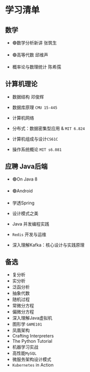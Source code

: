 # 学习清单



## 数学

- 🟢数学分析新讲 张筑生

- 🟢高等代数 邱维声

- 概率论与数理统计 陈希孺

	

## 计算机理论

- 数据结构 邓俊辉

- 数据库原理 `CMU 15-445`  

- 计算机网络` `

- 分布式：数据密集型应用 & `MIT 6.824`

- 计算机组成与设计`CS61C` 

- 操作系统概论 `MIT s6.081` 

	

## 应聘 Java后端

- 🟢On Java 8  

- 🟢Android

- 学透Spring

- 设计模式之美

- Java 并发编程实践 

- `Redis` 开发与运维 

- 深入理解Kafka：核心设计与实践原理

	



## 备选

- 复分析
- 实分析
- 泛函分析
- 抽象代数
- 随机过程
- 常微分方程
- 偏微分方程
- 深入理解Java虚拟机
- 图形学 `GAME101`
- 凤凰架构
- Crafting Interpreters
- The Python Tutorial
- 机器学习实战 
- 高性能`MySQL`
- 微服务架构设计模式
- `Kubernetes` in Action









